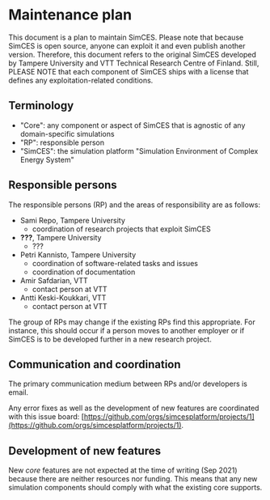 # Maintenance plan

This document is a plan to maintain SimCES.
Please note that because SimCES is open source, anyone can exploit it and even publish another version.
Therefore, this document refers to the original SimCES developed by Tampere University and VTT Technical Research Centre of Finland.
Still, PLEASE NOTE that each component of SimCES ships with a license that defines any exploitation-related conditions.


## Terminology

- "Core": any component or aspect of SimCES that is agnostic of any domain-specific simulations
- "RP": responsible person
- "SimCES": the simulation platform "Simulation Environment of Complex Energy System"


## Responsible persons

The responsible persons (RP) and the areas of responsibility are as follows:

- Sami Repo, Tampere University
    - coordination of research projects that exploit SimCES
- **???**, Tampere University
    - ???
- Petri Kannisto, Tampere University
    - coordination of software-related tasks and issues
    - coordination of documentation
- Amir Safdarian, VTT
    - contact person at VTT
- Antti Keski-Koukkari, VTT
    - contact person at VTT

The group of RPs may change if the existing RPs find this appropriate. 
For instance, this should occur if a person moves to another employer or if SimCES is to be developed further in a new research project.


## Communication and coordination

The primary communication medium between RPs and/or developers is email.

Any error fixes as well as the development of new features are coordinated with this issue board: [https://github.com/orgs/simcesplatform/projects/1](https://github.com/orgs/simcesplatform/projects/1).


## Development of new features

New _core_ features are not expected at the time of writing (Sep 2021) because there are neither resources nor funding.
This means that any new simulation components should comply with what the existing core supports.
